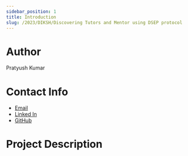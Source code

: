 ```yaml
---
sidebar_position: 1
title: Introduction
slug: /2023/DIKSH/Discovering Tutors and Mentor using DSEP protocol
---
```



# Author
Pratyush Kumar

# Contact Info
- [Email](pratyushkumar0308@gmail.com)
- [Linked In](https://www.linkedin.com/in/pratyush-kumar-chouhan-1b6663243)
- [GitHub](https://github.com/bruno-noir/)

# Project Description
